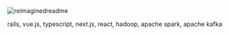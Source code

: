 <img src="https://github-readme-stats.vercel.app/api/top-langs/?username=3gS2595&layout=compact&hide_border=true&card_width=500&hide_title=true&theme=transparent" alt="reimaginedreadme" />

rails, vue.js, typescript, next.js, react, hadoop, apache spark, apache kafka
